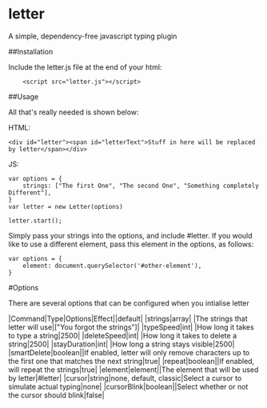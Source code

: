 # letter
A simple, dependency-free javascript typing plugin


##Installation

 Include the letter.js file at the end of your html:

```
    <script src="letter.js"></script>
```

##Usage

All that's really needed is shown below:

HTML:
```
<div id="letter"><span id="letterText">Stuff in here will be replaced by letter</span></div>
```

JS:
```
var options = {
    strings: ["The first One", "The second One", "Something completely Different"],
}
var letter = new Letter(options)

letter.start();
```

Simply pass your strings into the options, and include #letter. If you would like to use a different element, 
pass this element in the options, as follows:

```
var options = {
    element: document.querySelector('#other-element'),
}
```

#Options

There are several options that can be configured when you intialise letter

|Command|Type|Options|Effect||default|
|strings|array| |The strings that letter will use|["You forgot the strings"]|
|typeSpeed|int| |How long it takes to type a string|2500|
|deleteSpeed|int| |How long it takes to delete a string|2500|
|stayDuration|int| |How long a string stays visible|2500|
|smartDelete|boolean||If enabled, letter will only remove characters up to the first one that matches the next string|true|
|repeat|boolean||If enabled, will repeat the strings|true|
|element|element||The element that will be used by letter|#letter|
|cursor|string|none, default, classic|Select a cursor to simulate actual typing|none|
|cursorBlink|boolean||Select whether or not the cursor should blink|false|
